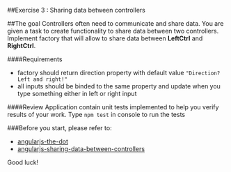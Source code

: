 ##Exercise 3 : Sharing data between controllers

##The goal
Controllers often need to communicate and share data. You are given a task to create functionality to share data between two controllers.
Implement factory that will allow to share data between **LeftCtrl** and **RightCtrl**.

####Requirements
* factory should return direction property with default value ```"Direction? Left and right!"```
* all inputs should be binded to the same property and update when you type something either in left or right input

####Review
Application contain unit tests implemented to help you verify results of your work.
Type ```npm test``` in console to run the tests

###Before you start, please refer to:
* [angularjs-the-dot](https://egghead.io/lessons/angularjs-the-dot)
* [angularjs-sharing-data-between-controllers](https://egghead.io/lessons/angularjs-sharing-data-between-controllers)


Good luck!
